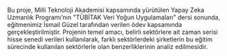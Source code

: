 Bu proje, Milli Teknoloji Akademisi kapsamında yürütülen Yapay Zeka Uzmanlık Programı’nın "TÜBİTAK Veri Yoğun Uygulamaları" dersi sonunda, eğitmenimiz İsmail Güzel tarafından verilen ödev kapsamında gerçekleştirilmiştir. Projenin temel amacı, belirli sektörlere ait zaman serisi hisse senedi verileri kullanılarak, farklı sektörlerdeki şirketlerin bu eğitim sürecinde kullanılan sektörlerle olan benzerliklerinin analiz edilmesidir.
